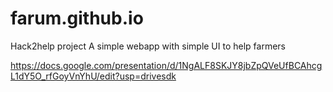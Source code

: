 # farum.github.io
Hack2help project
A simple webapp with simple UI to help farmers 

https://docs.google.com/presentation/d/1NgALF8SKJY8jbZpQVeUfBCAhcgL1dY5O_rfGoyVnYhU/edit?usp=drivesdk

